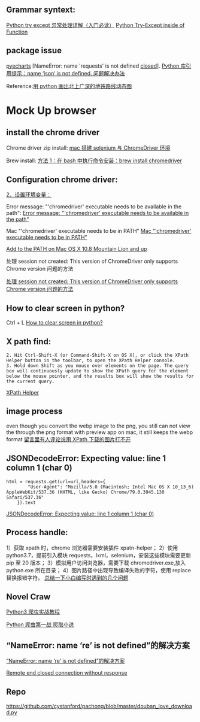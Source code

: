 ## Grammar syntext:

[Python try except 异常处理详解（入门必读）](http://c.biancheng.net/view/4599.html)
[Python Try-Except inside of Function]()

## package issue

[pyecharts](https://pyecharts.org/#/zh-cn/quickstart)
[NameError: name 'requests' is not defined [closed\]](https://stackoverflow.com/questions/26895371/nameerror-name-requests-is-not-defined).
[Python 库引用提示：name ‘json‘ is not defined. 问题解决办法](https://blog.csdn.net/qq_38161040/article/details/91410095)

Reference:[用 python 画出北上广深的地铁路线动态图](https://github.com/GlennOu66304/Data-Sciences/blob/Quantitative_trading/README.md)

# Mock Up browser

## install the chrome driver

Chrome driver zip install:
[mac 搭建 selenium 与 ChromeDriver 环境](https://www.jianshu.com/p/39716ea15d99)

Brew install:
[方法 1：在 bash 中执行命令安装：brew install chromedriver](https://blog.csdn.net/banshouqi4050/article/details/101650719?utm_medium=distribute.pc_relevant.none-task-blog-2~default~baidujs_title~default-0.pc_relevant_aa&spm=1001.2101.3001.4242.1&utm_relevant_index=3)

## Configuration chrome driver:

[2、设置环境变量：](https://blog.csdn.net/banshouqi4050/article/details/101650719?utm_medium=distribute.pc_relevant.none-task-blog-2~default~baidujs_title~default-0.pc_relevant_aa&spm=1001.2101.3001.4242.1&utm_relevant_index=3)

Error message: "'chromedriver' executable needs to be available in the path":
[Error message: "'chromedriver' executable needs to be available in the path"](https://stackoverflow.com/questions/29858752/error-message-chromedriver-executable-needs-to-be-available-in-the-path)

Mac “'chromedriver' executable needs to be in PATH”
[Mac “'chromedriver' executable needs to be in PATH”](https://www.cnblogs.com/LY-CC/p/11072241.html)

[Add to the PATH on Mac OS X 10.8 Mountain Lion and up](https://www.architectryan.com/2012/10/02/add-to-the-path-on-mac-os-x-mountain-lion/)

处理 session not created: This version of ChromeDriver only supports Chrome version 问题的方法

[处理 session not created: This version of ChromeDriver only supports Chrome version 问题的方法](https://blog.csdn.net/weixin_46308904/article/details/109306234)

## How to clear screen in python?

Ctrl + L
[How to clear screen in python?](https://www.geeksforgeeks.org/clear-screen-python/)

## X path find:

```
2. Hit Ctrl-Shift-X (or Command-Shift-X on OS X), or click the XPath Helper button in the toolbar, to open the XPath Helper console.
3. Hold down Shift as you mouse over elements on the page. The query box will continuously update to show the XPath query for the element below the mouse pointer, and the results box will show the results for the current query.
```

[XPath Helper](https://chrome.google.com/webstore/detail/xpath-helper/hgimnogjllphhhkhlmebbmlgjoejdpjl)

## image process

even though you convert the webp image to the png, you still can not view the
through the png format with preview app on mac, it still keeps the webp format
[留言里有人评论说用 XPath 下载的图片打不开](https://time.geekbang.org/column/article/76001)

## JSONDecodeError: Expecting value: line 1 column 1 (char 0)

```
html = requests.get(url=url,headers={
        "User-Agent": "Mozilla/5.0 (Macintosh; Intel Mac OS X 10_13_6) AppleWebKit/537.36 (KHTML, like Gecko) Chrome/79.0.3945.130 Safari/537.36"
    }).text
```

[JSONDecodeError: Expecting value: line 1 column 1 (char 0)](https://time.geekbang.org/column/article/76001)

## Process handle:

1）获取 xpath 时，chrome 浏览器需要安装插件 xpatn-helper；
2）使用 python3.7，提前引入模块 requests，lxml，selenium，安装这些模块需要更新 pip 至 20 版本；
3）模拟用户访问浏览器，需要下载 chromedriver.exe,放入 python.exe 所在目录；
4）图片路径中出现导致编译失败的字符，使用 replace 替换报错字符。
[总结一下小白编写时遇到的几个问题](https://time.geekbang.org/column/article/76001)

## Novel Craw

[Python3 爬虫实战教程](https://www.w3cschool.cn/python3/python3-enbl2pw9.html)

[Python 爬虫第一战 爬取小说](https://zhuanlan.zhihu.com/p/114591172)

## “NameError: name ‘re’ is not defined”的解决方案

[“NameError: name ‘re’ is not defined”的解决方案](https://blog.csdn.net/mathematican/article/details/118529036)

[Remote end closed connection without response](https://blog.csdn.net/m0_50061234/article/details/119542517)

## Repo

https://github.com/cystanford/pachong/blob/master/douban_love_download.py
